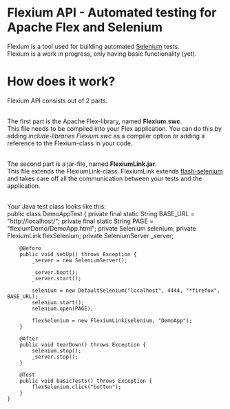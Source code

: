 Flexium API - Automated testing for Apache Flex and Selenium
=======

Flexium is a tool used for building automated [Selenium](http://seleniumhq.org/) tests.<br/>
Flexium is a work in progress, only having basic functionality (yet).

How does it work?
=======

Flexium API consists out of 2 parts.<br/><br/>

The first part is the Apache Flex-library, named <b>Flexium.swc</b>.<br/>
This file needs to be compiled into your Flex application. You can do this by adding <i>include-libraries Flexium.swc</i>
as a compiler option or adding a reference to the Flexium-class in your code.<br/><br/>

The second part is a jar-file, named <b>FlexiumLink.jar</b>.<br/>
This file extends the FlexiumLink-class. FlexiumLink extends [flash-selenium](http://code.google.com/p/flash-selenium/) and
takes care off all the communication between your tests and the application.<br/><br/>

Your Java test class looks like this:<br/>
    public class DemoAppTest {
        private final static String BASE_URL = "http://localhost/";
        private final static String PAGE = "flexiumDemo/DemoApp.html";
        private Selenium selenium;
        private FlexiumLink flexSelenium;
        private SeleniumServer _server;

        @Before
        public void setUp() throws Exception {
            _server = new SeleniumServer();

            _server.boot();
            _server.start();

            selenium = new DefaultSelenium("localhost", 4444, "*firefox", BASE_URL);
            selenium.start();
            selenium.open(PAGE);

            flexSelenium = new FlexiumLink(selenium, "DemoApp");
        }

        @After
        public void tearDown() throws Exception {
            selenium.stop();
            _server.stop();
        }

        @Test
        public void basicTests() throws Exception {
            flexSelenium.click("button");
        }
    }






